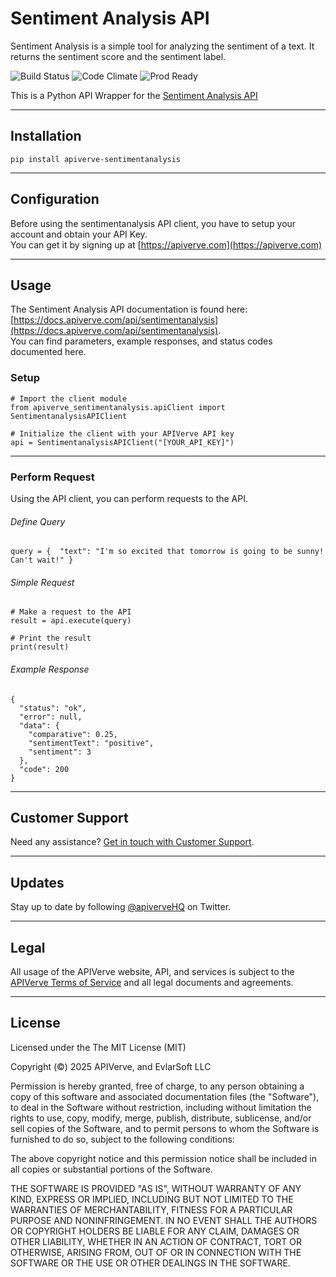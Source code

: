 Sentiment Analysis API
============

Sentiment Analysis is a simple tool for analyzing the sentiment of a text. It returns the sentiment score and the sentiment label.

![Build Status](https://img.shields.io/badge/build-passing-green)
![Code Climate](https://img.shields.io/badge/maintainability-B-purple)
![Prod Ready](https://img.shields.io/badge/production-ready-blue)

This is a Python API Wrapper for the [Sentiment Analysis API](https://apiverve.com/marketplace/api/sentimentanalysis)

---

## Installation
	pip install apiverve-sentimentanalysis

---

## Configuration

Before using the sentimentanalysis API client, you have to setup your account and obtain your API Key.  
You can get it by signing up at [https://apiverve.com](https://apiverve.com)

---

## Usage

The Sentiment Analysis API documentation is found here: [https://docs.apiverve.com/api/sentimentanalysis](https://docs.apiverve.com/api/sentimentanalysis).  
You can find parameters, example responses, and status codes documented here.

### Setup

```
# Import the client module
from apiverve_sentimentanalysis.apiClient import SentimentanalysisAPIClient

# Initialize the client with your APIVerve API key
api = SentimentanalysisAPIClient("[YOUR_API_KEY]")
```

---


### Perform Request
Using the API client, you can perform requests to the API.

###### Define Query

```
query = {  "text": "I'm so excited that tomorrow is going to be sunny! Can't wait!" }
```

###### Simple Request

```
# Make a request to the API
result = api.execute(query)

# Print the result
print(result)
```

###### Example Response

```
{
  "status": "ok",
  "error": null,
  "data": {
    "comparative": 0.25,
    "sentimentText": "positive",
    "sentiment": 3
  },
  "code": 200
}
```

---

## Customer Support

Need any assistance? [Get in touch with Customer Support](https://apiverve.com/contact).

---

## Updates
Stay up to date by following [@apiverveHQ](https://twitter.com/apiverveHQ) on Twitter.

---

## Legal

All usage of the APIVerve website, API, and services is subject to the [APIVerve Terms of Service](https://apiverve.com/terms) and all legal documents and agreements.

---

## License
Licensed under the The MIT License (MIT)

Copyright (&copy;) 2025 APIVerve, and EvlarSoft LLC

Permission is hereby granted, free of charge, to any person obtaining a copy of this software and associated documentation files (the "Software"), to deal in the Software without restriction, including without limitation the rights to use, copy, modify, merge, publish, distribute, sublicense, and/or sell copies of the Software, and to permit persons to whom the Software is furnished to do so, subject to the following conditions:

The above copyright notice and this permission notice shall be included in all copies or substantial portions of the Software.

THE SOFTWARE IS PROVIDED "AS IS", WITHOUT WARRANTY OF ANY KIND, EXPRESS OR IMPLIED, INCLUDING BUT NOT LIMITED TO THE WARRANTIES OF MERCHANTABILITY, FITNESS FOR A PARTICULAR PURPOSE AND NONINFRINGEMENT. IN NO EVENT SHALL THE AUTHORS OR COPYRIGHT HOLDERS BE LIABLE FOR ANY CLAIM, DAMAGES OR OTHER LIABILITY, WHETHER IN AN ACTION OF CONTRACT, TORT OR OTHERWISE, ARISING FROM, OUT OF OR IN CONNECTION WITH THE SOFTWARE OR THE USE OR OTHER DEALINGS IN THE SOFTWARE.